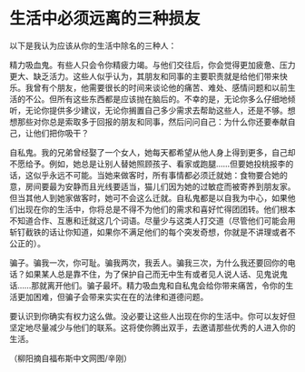 # 生活中必须远离的三种损友

以下是我认为应该从你的生活中除名的三种人：

精力吸血鬼。有些人只会令你精疲力竭。与他们交往后，你会觉得更加疲惫、压力更大、缺乏活力。这些人似乎认为，其朋友和同事的主要职责就是给他们带来快乐。我曾有个朋友，他需要很长的时间来谈论他的痛苦、难处、感情问题和以前生活的不公。但所有这些东西都是应该抛在脑后的。不幸的是，无论你多么仔细地倾听，无论你提供多少建议，无论你搁置自己多少需求去帮助这些人，还是不够。想想那些对你总是索取多于回报的朋友和同事，然后问问自己：为什么你还要奉献自己，让他们把你吸干？

自私鬼。我的兄弟曾经娶了一个女人，她每天都希望从他人身上得到更多，自己却不愿给予。例如，她总是让别人替她照顾孩子、看家或跑腿……但要她投桃报李的话，这似乎永远不可能。当她来做客时，所有事情都必须迁就她：食物要合她的意，房间要最为安静而且光线要适当，猫儿们因为她的过敏症而被寄养到朋友家。但当其他人到她家做客时，她可不会这么迁就。自私鬼都是以自我为中心，如果他们出现在你的生活中，你将总是不得不为他们的需求和喜好忙得团团转。他们根本不知道合作、互惠和迁就这几个词语。尽量少与这类人打交道（尽管他们可能会用斩钉截铁的话让你知道，如果你不满足他们的每个突发奇想，你就是不讲理或者不公正的）。

骗子。骗我一次，你可耻。骗我两次，我丢人。骗我三次，为什么我还要回你的电话？如果某人总是靠不住，为了保护自己而无中生有或者见人说人话、见鬼说鬼话……那就离开他们。骗子最坏。精力吸血鬼和自私鬼会给你带来痛苦，令你的生活更加困难，但骗子会带来实实在在的法律和道德问题。

要认识到你确实有权力这么做。没必要让这些人出现在你的生活中。你可以友好但坚定地尽量减少与他们的联系。这将使你腾出双手，去邀请那些优秀的人进入你的生活。

（柳阳摘自福布斯中文网图/辛刚）